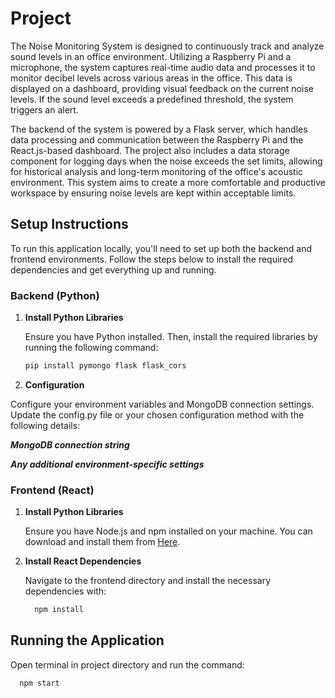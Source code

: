 # Project

The Noise Monitoring System is designed to continuously track and analyze sound levels in an office environment. Utilizing a Raspberry Pi and a microphone, the system captures real-time audio data and processes it to monitor decibel levels across various areas in the office. This data is displayed on a dashboard, providing visual feedback on the current noise levels. If the sound level exceeds a predefined threshold, the system triggers an alert.

The backend of the system is powered by a Flask server, which handles data processing and communication between the Raspberry Pi and the React.js-based dashboard. The project also includes a data storage component for logging days when the noise exceeds the set limits, allowing for historical analysis and long-term monitoring of the office's acoustic environment. This system aims to create a more comfortable and productive workspace by ensuring noise levels are kept within acceptable limits.

## Setup Instructions

To run this application locally, you'll need to set up both the backend and frontend environments. Follow the steps below to install the required dependencies and get everything up and running.

### Backend (Python)

1. **Install Python Libraries**

   Ensure you have Python installed. Then, install the required libraries by running the following command:

   ```bash
   pip install pymongo flask flask_cors

2. **Configuration**

Configure your environment variables and MongoDB connection settings. Update the config.py file or your chosen configuration method with the following details:

***MongoDB connection string***

***Any additional environment-specific settings***

### Frontend (React)

1. **Install Python Libraries**

    Ensure you have Node.js and npm installed on your machine. You can download and install them from <a href="https://nodejs.org/en" target="_blank">Here</a>.

2. **Install React Dependencies**

   Navigate to the frontend directory and install the necessary dependencies with:

   ```bash
     npm install

## Running the Application
Open terminal in project directory and run the command:
  ```bash
    npm start


